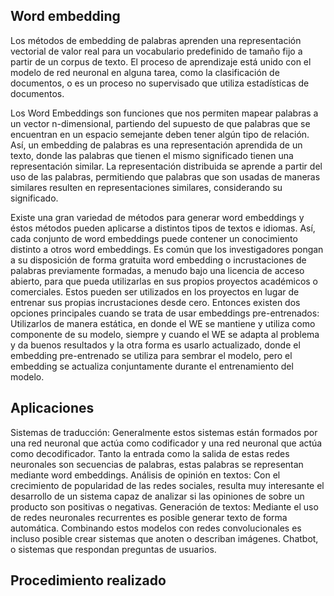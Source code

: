 ## Word embedding

Los métodos de embedding de palabras aprenden una representación vectorial de valor real para un vocabulario predefinido de tamaño fijo a partir de un corpus de texto. El proceso de aprendizaje está unido con el modelo de red neuronal en alguna tarea, como la clasificación de documentos, o es un proceso no supervisado que utiliza estadísticas de documentos.

Los Word Embeddings son funciones que nos permiten mapear palabras a un vector n-dimensional, partiendo del supuesto de que palabras que se encuentran en un espacio semejante deben tener algún tipo de relación. 
Así, un embedding de palabras es una representación aprendida de un texto, donde las palabras que tienen el mismo significado tienen una representación similar. La representación distribuida se aprende a partir del uso de las palabras, permitiendo que palabras que son usadas de maneras similares resulten en representaciones similares, considerando su significado.

Existe una gran variedad de métodos para generar word embeddings y éstos métodos pueden aplicarse a distintos tipos de textos e idiomas. Así, cada conjunto de word embeddings puede contener un conocimiento distinto a otros word embeddings.
Es común que los investigadores pongan a su disposición de forma gratuita word embedding o incrustaciones de palabras previamente formadas, a menudo bajo una licencia de acceso abierto, para que pueda utilizarlas en sus propios proyectos académicos o comerciales. Estos pueden ser utilizados en los proyectos en lugar de entrenar sus propias incrustaciones desde cero. 
Entonces existen dos opciones principales cuando se trata de usar embeddings pre-entrenados:
    Utilizarlos de manera estática, en donde el WE se mantiene y utiliza como componente de su modelo, siempre y cuando el WE se adapta al problema y da buenos resultados y la otra forma es usarlo actualizado, donde el embedding pre-entrenado se utiliza para sembrar el modelo, pero el embedding se actualiza conjuntamente durante el entrenamiento del modelo. 

## Aplicaciones


Sistemas de traducción: Generalmente estos sistemas están formados por una red neuronal que actúa como codificador y una red neuronal que actúa como decodificador. Tanto la entrada como la salida de estas redes neuronales son secuencias de palabras, estas palabras se representan mediante word embeddings. 
Análisis de opinión en textos: Con el crecimiento de popularidad de las redes sociales, resulta muy interesante el desarrollo de un sistema capaz de analizar si las opiniones de sobre un producto son positivas o negativas. 
Generación de textos: Mediante el uso de redes neuronales recurrentes es posible generar texto de forma automática. Combinando estos modelos con redes convolucionales es incluso posible crear sistemas que anoten o describan imágenes.
Chatbot, o sistemas que respondan preguntas de usuarios. 


## Procedimiento realizado
